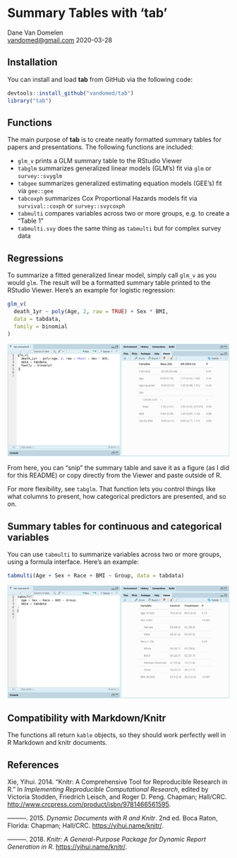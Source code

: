 Summary Tables with ‘tab’
================
Dane Van Domelen <br> <vandomed@gmail.com>
2020-03-28

<!-- README.md is generated from README.Rmd. Please edit that file -->

## Installation

You can install and load **tab** from GitHub via the following code:

``` r
devtools::install_github("vandomed/tab")
library("tab")
```

## Functions

The main purpose of **tab** is to create neatly formatted summary tables
for papers and presentations. The following functions are included:

  - `glm_v` prints a GLM summary table to the RStudio Viewer
  - `tabglm` summarizes generalized linear models (GLM’s) fit via `glm`
    or `survey::svyglm`
  - `tabgee` summarizes generalized estimating equation models (GEE’s)
    fit via `gee::gee`
  - `tabcoxph` summarizes Cox Proportional Hazards models fit via
    `survival::coxph` or `survey::svycoxph`
  - `tabmulti` compares variables across two or more groups, e.g. to
    create a “Table 1”
  - `tabmulti.svy` does the same thing as `tabmulti` but for complex
    survey data

## Regressions

To summarize a fitted generalized linear model, simply call `glm_v` as
you would `glm`. The result will be a formatted summary table printed to
the RStudio Viewer. Here’s an example for logistic regression:

``` r
glm_v(
  death_1yr ~ poly(Age, 2, raw = TRUE) + Sex * BMI, 
  data = tabdata, 
  family = binomial
)
```

![Figure](vignettes/logistic.PNG)

From here, you can “snip” the summary table and save it as a figure (as
I did for this README) or copy directly from the Viewer and paste
outside of R.

For more flexibility, see `tabglm`. That function lets you control
things like what columns to present, how categorical predictors are
presented, and so on.

## Summary tables for continuous and categorical variables

You can use `tabmulti` to summarize variables across two or more groups,
using a formula interface. Here’s an example:

``` r
tabmulti(Age + Sex + Race + BMI ~ Group, data = tabdata)
```

![Figure](vignettes/tabmulti.PNG)

## Compatibility with Markdown/Knitr

The functions all return `kable` objects, so they should work perfectly
well in R Markdown and knitr documents.

<!-- ## Exporting tables, e.g. to Word -->

<!-- All of the functions in **tab** have an argument called `print.html` which can  -->

<!-- be used to export tables to word processors. Setting `print.html = TRUE` will  -->

<!-- result in a HTML table being output to your current working directory. You can  -->

<!-- open the table (e.g. in Chrome) and copy/paste into your report. -->

<!-- ## Options for printing in R -->

<!-- I used **knitr**'s `kable` function for the examples here, but other approaches  -->

<!-- should also work (e.g. **xtable**'s `xtable` or **pandoc**'s `pandoc.table`). -->

## References

<div id="refs" class="references">

<div id="ref-knitr3">

Xie, Yihui. 2014. “Knitr: A Comprehensive Tool for Reproducible Research
in R.” In *Implementing Reproducible Computational Research*, edited by
Victoria Stodden, Friedrich Leisch, and Roger D. Peng. Chapman;
Hall/CRC. <http://www.crcpress.com/product/isbn/9781466561595>.

</div>

<div id="ref-knitr2">

———. 2015. *Dynamic Documents with R and Knitr*. 2nd ed. Boca Raton,
Florida: Chapman; Hall/CRC. <https://yihui.name/knitr/>.

</div>

<div id="ref-knitr1">

———. 2018. *Knitr: A General-Purpose Package for Dynamic Report
Generation in R*. <https://yihui.name/knitr/>.

</div>

</div>
